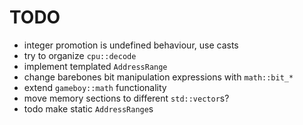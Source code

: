 # TODO

- integer promotion is undefined behaviour, use casts
- try to organize `cpu::decode`
- implement templated `AddressRange`
- change barebones bit manipulation expressions with `math::bit_*`
- extend `gameboy::math` functionality
- move memory sections to different `std::vector`s?
- todo make static `AddressRange`s